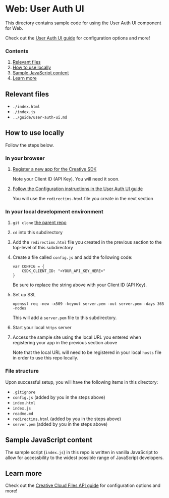 # Web: User Auth UI

This directory contains sample code for using the User Auth UI component for Web.

Check out the [User Auth UI guide](https://github.com/CreativeSDK/web-getting-started-samples/blob/master/user-auth-ui/guide/user-auth-ui.md) for configuration options and more!

### Contents

1. [Relevant files](#relevant-files)
1. [How to use locally](#how-to-use-locally)
1. [Sample JavaScript content](#sample-javascript-content)
1. [Learn more](#learn-more)

## Relevant files

- `./index.html`
- `./index.js`
- `../guide/user-auth-ui.md`

## How to use locally

Follow the steps below.

### In your browser

1. [Register a new app for the Creative SDK](https://creativesdk.zendesk.com/hc/en-us/articles/216369343-Why-and-how-to-register-my-app-)
	
	Note your Client ID (API Key). You will need it soon.

1. [Follow the Configuration instructions in the User Auth UI guide](https://github.com/CreativeSDK/web-getting-started-samples/blob/master/user-auth-ui/guide/user-auth-ui.md#config)

	You will use the `redirectims.html` file you create in the next section


### In your local development environment

1. `git clone` [the parent repo](https://github.com/CreativeSDK/web-getting-started-samples)
1. `cd` into this subdirectory
1. Add the `redirectims.html` file you created in the previous section to the top-level of this subdirectory
1. Create a file called `config.js` and add the following code:

	```
	var CONFIG = {
		CSDK_CLIENT_ID: "<YOUR_API_KEY_HERE>"
	}
	```

	Be sure to replace the string above with your Client ID (API Key).

1. Set up SSL

	`openssl req -new -x509 -keyout server.pem -out server.pem -days 365 -nodes`

	This will add a `server.pem` file to this subdirectory.

1. Start your local `https` server
1. Access the sample site using the local URL you entered when registering your app in the previous section above

	Note that the local URL will need to be registered in your local `hosts` file in order to use this repo locally.

### File structure

Upon successful setup, you will have the following items in this directory:

- `.gitignore`
- `config.js` (added by you in the steps above)
- `index.html`
- `index.js`
- `readme.md`
- `redirectims.html` (added by you in the steps above)
- `server.pem` (added by you in the steps above)

## Sample JavaScript content

The sample script (`index.js`) in this repo is written in vanilla JavaScript to allow for accessbility to the widest possible range of JavaScript developers.

## Learn more

Check out the [Creative Cloud Files API guide](https://github.com/CreativeSDK/web-getting-started-samples/blob/master/user-auth-ui/guide/user-auth-ui.md) for configuration options and more!